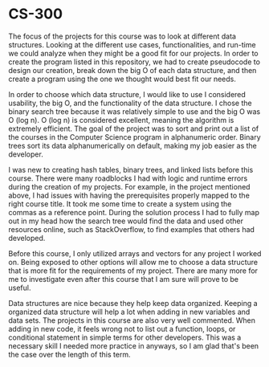 # CS-300

The focus of the projects for this course was to look at different data structures. Looking at the different use cases, functionalities, and run-time we could analyze when they might be a good fit for our projects. In order to create the program listed in this repository, we had to create pseudocode to design our creation, break down the big O of each data structure, and then create a program using the one we thought would best fit our needs. 

In order to choose which data structure, I would like to use I considered usability, the big O, and the functionality of the data structure. I chose the binary search tree because it was relatively simple to use and the big O was O (log n). O (log n) is considered excellent, meaning the algorithm is extremely efficient. The goal of the project was to sort and print out a list of the courses in the Computer Science program in alphanumeric order. Binary trees sort its data alphanumerically on default, making my job easier as the developer. 

I was new to creating hash tables, binary trees, and linked lists before this course. There were many roadblocks I had with logic and runtime errors during the creation of my projects. For example, in the project mentioned above, I had issues with having the prerequisites properly mapped to the right course title. It took me some time to create a system using the commas as a reference point. During the solution process I had to fully map out in my head how the search tree would find the data and used other resources online, such as StackOverflow, to find examples that others had developed. 

Before this course, I only utilized arrays and vectors for any project I worked on. Being exposed to other options will allow me to choose a data structure that is more fit for the requirements of my project. There are many more for me to investigate even after this course that I am sure will prove to be useful.

Data structures are nice because they help keep data organized. Keeping a organized data structure will help a lot when adding in new variables and data sets. The projects in this course are also very well commented. When adding in new code, it feels wrong not to list out a function, loops, or conditional statement in simple terms for other developers. This was a necessary skill I needed more practice in anyways, so I am glad that's been the case over the length of this term.
